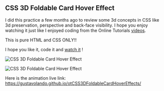 ## CSS 3D Foldable Card Hover Effect

I did this practice a few months ago to review some 3d concepts in CSS like 3d preservation, perspective and back-face visibility.
I hope you enjoy watching it just like I enjoyed coding from the Online Tutorials [videos](https://www.youtube.com/watch?v=xDy2UptgdUY).

This is pure HTML and CSS ONLY!!

I hope you like it, code it and [watch it](https://gustavolando.github.io/otCSS3DFoldableCardHoverEffects/) !

![CSS 3D Foldable Card Hover Effect](https://gustavolando.github.io/otCSS3DFoldableCardHoverEffects/CSS%203D%20Foldable%20Card%20Hover%20Effect%20folded.png)

![CSS 3D Foldable Card Hover Effect](https://gustavolando.github.io/otCSS3DFoldableCardHoverEffects/CSS%203D%20Foldable%20Card%20Hover%20Effect%20unfolded.png)

Here is the animation live link:  https://gustavolando.github.io/otCSS3DFoldableCardHoverEffects/